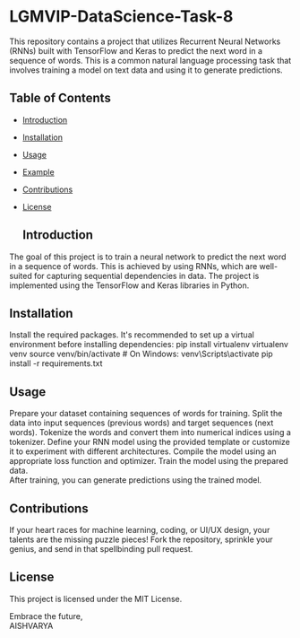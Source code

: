 # LGMVIP-DataScience-Task-8
This repository contains a project that utilizes Recurrent Neural Networks (RNNs) built with TensorFlow and Keras to predict the next word in a sequence of words. This is a common natural language processing task that involves training a model on text data and using it to generate predictions.

## Table of Contents

- [Introduction](#introduction)
- [Installation](#installation)
- [Usage](#usage)
- [Example](#example)
- [Contributions](#contributions)
- [License](#license)

  ## Introduction

The goal of this project is to train a neural network to predict the next word in a sequence of words. This is achieved by using RNNs, which are well-suited for capturing sequential dependencies in data. The project is implemented using the TensorFlow and Keras libraries in Python.   

## Installation  
Install the required packages. It's recommended to set up a virtual environment before installing dependencies:
pip install virtualenv
virtualenv venv
source venv/bin/activate  # On Windows: venv\Scripts\activate
pip install -r requirements.txt  

## Usage
Prepare your dataset containing sequences of words for training. Split the data into input sequences (previous words) and target sequences (next words).
Tokenize the words and convert them into numerical indices using a tokenizer.
Define your RNN model using the provided template or customize it to experiment with different architectures.
Compile the model using an appropriate loss function and optimizer.
Train the model using the prepared data.  
After training, you can generate predictions using the trained model.  

## Contributions
If your heart races for machine learning, coding, or UI/UX design, your talents are the missing puzzle pieces! Fork the repository, sprinkle your genius, and send in that spellbinding pull request.

## License
This project is licensed under the MIT License.

Embrace the future,  
AISHVARYA
